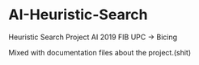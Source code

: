 # AI-Heuristic-Search
Heuristic Search Project AI 2019 FIB UPC -> Bicing

Mixed with documentation files about the project.(shit)
